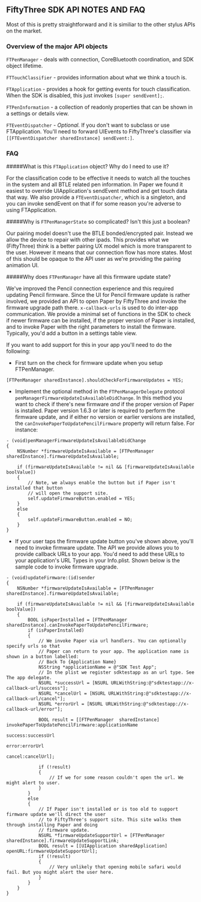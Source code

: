 ## FiftyThree SDK API NOTES AND FAQ ##

Most of this is pretty straightforward and it is similiar to the other stylus APIs on the market.

### Overview of the major API objects ###

```FTPenManager```      - deals with connection, CoreBluetooth coordination, and SDK object lifetime. 

```FTTouchClassifier``` - provides information about what we think a touch is. 

```FTApplication```     - provides a hook for getting events for touch classification. When the SDK is disabled, this just invokes ```[super sendEvent];```.

```FTPenInformation```  - a collection of readonly properties that can be shown in a settings or details view.

```FTEventDispatcher```  - *Optional.*  If you don't want to subclass or use FTApplication. You'll need to forward UIEvents to FiftyThree's classifier via ```[[FTEventDispatcher sharedInstance] sendEvent:]```.

### FAQ ###

#####What is this ```FTApplication``` object? Why do I need to use it?

For the classification code to be effective it needs to watch all the
touches in the system and all BTLE related pen information. In Paper we found
it easiest to override UIApplication's sendEvent method and get touch data that
way. We also provide a ```FTEventDispatcher```, which is a singleton, and you can 
invoke sendEvent on that if for some reason you're adverse to using FTApplication.

#####Why is ```FTPenManagerState``` so complicated? Isn't this just a boolean?

Our pairing model doesn't use the BTLE bonded/encrypted pair. Instead we allow the device to repair with other ipads. This provides what we (FiftyThree) think is a better pairing UX model which is more transparent to the user. However it means that our connection flow has more states. Most of this should be opaque to the API user as we're providing the pairing animation UI. 


#####Why does ```FTPenManager``` have all this firmware update state?

We've improved the Pencil connection experience and this required updating Pencil firmware. Since the UI for Pencil firmware update is rather involved, we provided an API to open Paper by FiftyThree and invoke the firmware upgrade path there. ```x-callback-urls``` is used to do inter-app communication. We provide a minimal set of functions in the SDK to check if newer firmware can be installed, if the proper version of Paper is installed, and to invoke Paper with the right parameters to install the firmware. Typically, you'd add a button in a settings table view.

If you want to add support for this in your app you'll need to do the following:

* First turn on the check for firmware update when you setup FTPenManager.

```
[FTPenManager sharedInstance].shouldCheckForFirmwareUpdates = YES;
```

* Implement the optional method in the ```FTPenManagerDelegate``` protocol ```penManagerFirmwareUpdateIsAvailableDidChange```. In this method you want to check if there's new firmware *and* if the proper version of Paper is installed.  Paper version 1.6.3 or later is required to perform the firmware update, and if either no version or earlier versions are installed,  the ```canInvokePaperToUpdatePencilFirmware``` property will return false.  For instance:

```
- (void)penManagerFirmwareUpdateIsAvailableDidChange
{
    NSNumber *firmwareUpdateIsAvailable = [FTPenManager sharedInstance].firmwareUpdateIsAvailable;

    if (firmwareUpdateIsAvailable != nil && [firmwareUpdateIsAvailable boolValue])
    {
        // Note, we always enable the button but if Paper isn't installed that button
        // will open the support site.
        self.updateFirmwareButton.enabled = YES;
    }
    else
    {
        self.updateFirmwareButton.enabled = NO;
    }
}
```

* If your user taps the firmware update button you've shown above, you'll need to invoke firmware update. The API we provide allows you to provide callback URLs to your app. You'd need to add these URLs to your application's URL Types in your Info.plist. Shown below is the sample code to invoke firmware upgrade.

```
- (void)updateFirmware:(id)sender
{
    NSNumber *firmwareUpdateIsAvailable = [FTPenManager sharedInstance].firmwareUpdateIsAvailable;

    if (firmwareUpdateIsAvailable != nil && [firmwareUpdateIsAvailable boolValue])
    {
        BOOL isPaperInstalled = [FTPenManager sharedInstance].canInvokePaperToUpdatePencilFirmware;
        if (isPaperInstalled)
        {
            // We invoke Paper via url handlers. You can optionally specify urls so that
            // Paper can return to your app. The application name is shown in a button labelled:
            // Back To {Application Name}
            NSString *applicationName = @"SDK Test App";
            // In the plist we register sdktestapp as an url type. See The app delegate.
            NSURL *successUrl = [NSURL URLWithString:@"sdktestapp://x-callback-url/success"];
            NSURL *cancelUrl = [NSURL URLWithString:@"sdktestapp://x-callback-url/cancel"];
            NSURL *errorUrl = [NSURL URLWithString:@"sdktestapp://x-callback-url/error"];

            BOOL result = [[FTPenManager  sharedInstance] invokePaperToUpdatePencilFirmware:applicationName
                                                                                    success:successUrl
                                                                                      error:errorUrl
                                                                                     cancel:cancelUrl];

            if (!result)
            {
                // If we for some reason couldn't open the url. We might alert to user.
            }
        }
        else
        {
            // If Paper isn't installed or is too old to support firmware update we'll direct the user
            // to FiftyThree's support site. This site walks them through installing Paper and doing
            // firmware update.
            NSURL *firmwareUpdateSupportUrl = [FTPenManager sharedInstance].firmwareUpdateSupportLink;
            BOOL result = [[UIApplication sharedApplication] openURL:firmwareUpdateSupportUrl];
            if (!result)
            {
                // Very unlikely that opening mobile safari would fail. But you might alert the user here.
            }
        }
    }
}
```

